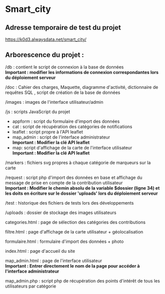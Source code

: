 # Smart_city

## Adresse temporaire de test du projet

https://k0d3.alwaysdata.net/smart_city/

## Arborescence du projet :

/db : contient le script de connexion à la base de données  
**Important : modifier les informations de connexion correspondantes lors du déploiement serveur**

/doc : Cahier des charges, Maquette, diagramme d'activité, dictionnaire de requêtes SQL , script de création de la base de données

/images : images de l'interface utilisateur/admin

/js : scripts JavaScript du projet

 - appform : script du formulaire d'import des données
 - cat : script de récupération des catégories de notifications
 - leaflet : script propre à l'API leaflet
 - map_admin : script de l'interface administrateur  
 **Important : Modifier la clé API leaflet**
 - map: script d'affichage de la carte de l'interface utilisateur  
 **Important : Modifier la clé API leaflet**
 
/markers : fichiers svg propres à chaque catégorie de marqueurs sur la carte

/request : script php d'import des données en base et affichage du message de prise en compte de la contribution utilisateur  
**Important : Modifier le chemin absolu de la variable $dossier (ligne 34) et les doits en écriture sur le dossier 'uploads' lors du déploiement serveur**

/test : historique des fichiers de tests lors des développements

/uploads : dossier de stockage des images utilisateurs

categories.html : page de sélection des catégories des contributions

filtre.html : page d'affichage de la carte utilisateur + géolocalisation

formulaire.html : formulaire d'import des données + photo

index.html : page d'accueil du site

map_admin.html : page de l'interface utilisateur  
**Important : Entrer directement le nom de la page pour accéder à l'interface administrateur**

map_admin.php : script php de récupération des points d'intérêt de tous les utilisateurs par catégorie
